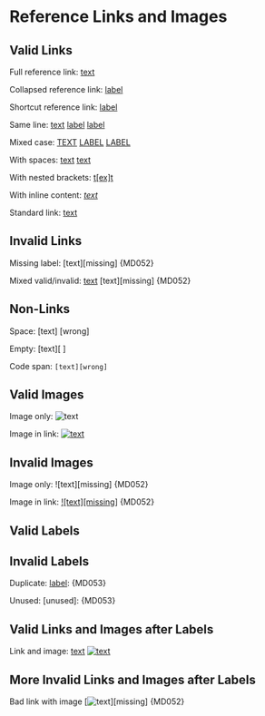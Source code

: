 # Reference Links and Images

## Valid Links

Full reference link: [text][label]

Collapsed reference link: [label][]

Shortcut reference link: [label]

Same line: [text][label] [label][] [label]

Mixed case: [TEXT][LABEL] [LABEL][] [LABEL]

With spaces: [text][label with spaces] [text][ label  with spaces ]

With nested brackets: [t[ex]t][label]

With inline content: [*text*][label]

Standard link: [text](https://example.com/standard)

## Invalid Links

Missing label: [text][missing] {MD052}

Mixed valid/invalid: [text][label] [text][missing] {MD052}

## Non-Links

Space: [text] [wrong]

Empty: [text][ ]

Code span: `[text][wrong]`

## Valid Images

Image only: ![text][image]

Image in link: [![text][image]][label]

## Invalid Images

Image only: ![text][missing] {MD052}

Image in link: [![text][missing]][label] {MD052}

## Valid Labels

[label]: https://example.com/label
[ label with  spaces ]: https://example.com/label-with-spaces
[image]: https://example.com/image

## Invalid Labels

Duplicate:
[label]: {MD053}

Unused:
[unused]: {MD053}

## Valid Links and Images after Labels

Link and image: [text][label] [![text][image]][label]

## More Invalid Links and Images after Labels

Bad link with image [![text][image]][missing] {MD052}
